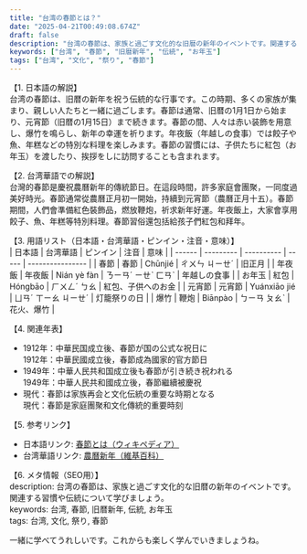 ```yaml
---
title: "台湾の春節とは？"
date: "2025-04-21T00:49:08.674Z"
draft: false
description: "台湾の春節は、家族と過ごす文化的な旧暦の新年のイベントです。関連する習慣や伝統について学びましょう。"
keywords: ["台湾", "春節", "旧暦新年", "伝統", "お年玉"]
tags: ["台湾", "文化", "祭り", "春節"]
---
```


【1. 日本語の解説】  
台湾の春節は、旧暦の新年を祝う伝統的な行事です。この時期、多くの家族が集まり、親しい人たちと一緒に過ごします。春節は通常、旧暦の1月1日から始まり、元宵節（旧暦の1月15日）まで続きます。春節の間、人々は赤い装飾を用意し、爆竹を鳴らし、新年の幸運を祈ります。年夜飯（年越しの食事）では餃子や魚、年糕などの特別な料理を楽しみます。春節の習慣には、子供たちに紅包（お年玉）を渡したり、挨拶をしに訪問することも含まれます。

【2. 台湾華語での解説】  
台灣的春節是慶祝農曆新年的傳統節日。在這段時間，許多家庭會團聚，一同度過美好時光。春節通常從農曆正月初一開始，持續到元宵節（農曆正月十五）。春節期間，人們會準備紅色裝飾品，燃放鞭炮，祈求新年好運。年夜飯上，大家會享用餃子、魚、年糕等特別料理。春節習俗還包括給孩子們紅包和拜年。

【3. 用語リスト（日本語・台湾華語・ピンイン・注音・意味）】  
| 日本語  | 台湾華語   | ピンイン    | 注音   | 意味               |
| ------ | --------- | ---------- | ----- | ---------------- |
| 春節    | 春節     | Chūnjié    | ㄔㄨㄣ ㄐㄧㄝˊ | 旧正月           |
| 年夜飯  | 年夜飯   | Nián yè fàn | ㄋㄧㄢˊ ㄧㄝˋ ㄈㄢˋ | 年越しの食事     |
| お年玉  | 紅包     | Hóngbāo    | ㄏㄨㄥˊ ㄅㄠ | 紅包、子供へのお金 |
| 元宵節  | 元宵節   | Yuánxiāo jié | ㄩㄢˊ ㄒㄧㄠ ㄐㄧㄝˊ | 灯籠祭りの日       |
| 爆竹    | 鞭炮     | Biānpào   | ㄅㄧㄢ ㄆㄠˋ | 花火、爆竹        |

【4. 関連年表】  
- 1912年：中華民国成立後、春節が国の公式な祝日に  
  1912年：中華民國成立後，春節成為國家的官方節日  
- 1949年：中華人民共和国成立後も春節が引き続き祝われる  
  1949年：中華人民共和國成立後，春節繼續被慶祝  
- 現代：春節は家族再会と文化伝統の重要な時期となる  
  現代：春節是家庭團聚和文化傳統的重要時刻  

【5. 参考リンク】  
- 日本語リンク: [春節とは（ウィキペディア）](https://ja.wikipedia.org/wiki/%E6%98%A5%E7%AF%80)  
- 台湾華語リンク: [農曆新年（維基百科）](https://zh.wikipedia.org/wiki/%E6%98%A5%E7%AF%80)

【6. メタ情報（SEO用）】  
description: 台湾の春節は、家族と過ごす文化的な旧暦の新年のイベントです。関連する習慣や伝統について学びましょう。  
keywords: 台湾, 春節, 旧暦新年, 伝統, お年玉  
tags: 台湾, 文化, 祭り, 春節

一緒に学べてうれしいです。これからも楽しく学んでいきましょうね。
